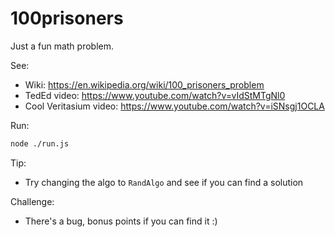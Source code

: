 # 100prisoners
Just a fun math problem.

See:
* Wiki: https://en.wikipedia.org/wiki/100_prisoners_problem
* TedEd video: https://www.youtube.com/watch?v=vIdStMTgNl0
* Cool Veritasium video: https://www.youtube.com/watch?v=iSNsgj1OCLA

Run:

```sh
node ./run.js
```

Tip:
* Try changing the algo to `RandAlgo` and see if you can find a solution

Challenge:
* There's a bug, bonus points if you can find it :)
